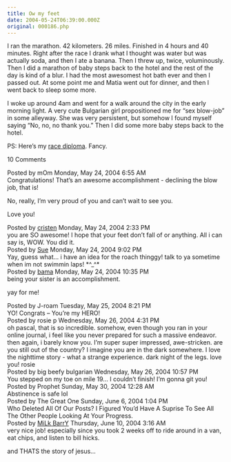 ```yaml
---
title: Ow my feet
date: 2004-05-24T06:39:00.000Z
original: 000186.php
---
```


I ran the marathon. 42 kilometers. 26 miles. Finished in 4 hours and 40 minutes. Right after the race I drank what I thought was water but was actually soda, and then I ate a banana. Then I threw up, twice, voluminously. Then I did a marathon of baby steps back to the hotel and the rest of the day is kind of a blur. I had the most awesomest hot bath ever and then I passed out. At some point me and Matia went out for dinner, and then I went back to sleep some more.

I woke up around 4am and went for a walk around the city in the early morning light. A very cute Bulgarian girl propositioned me for “sex blow-job” in some alleyway. She was very persistent, but somehow I found myself saying “No, no, no thank you.” Then I did some more baby steps back to the hotel.

PS: Here’s my <a href="http://www.online-ranking.it/races/502/certificate.asp?id=502&bib=4840&locale=2057">race diploma</a>. Fancy.

<span class="commentheader">10 Comments</span>

<div class="commentdivider">
<span class="commentauthorbox">Posted by mOm</span>
<span class="commentdatebox">Monday, May 24, 2004</span>
<span class="commenttimebox"> 6:55 AM</span>
</div>
<div class="commentbody">Congratulations!  That’s an awesome accomplishment - declining the blow job, that is!

No, really, I’m very proud of you and can’t wait to see you.

Love you!</div>

<div class="commentdivider">
<span class="commentauthorbox">Posted by <a href="mailto&#58;crismarie143&#64;hotmail&#46;com">cristen</a></span>
<span class="commentdatebox">Monday, May 24, 2004</span>
<span class="commenttimebox"> 2:33 PM</span>
</div>
<div class="commentbody">you are SO awesome! I hope that your feet don’t fall of or anything. All i can say is, WOW. You did it. </div>
<div class="commentdivider">
<span class="commentauthorbox">Posted by <a href="mailto&#58;suefallenangel07&#64;aol&#46;com">Sue</a></span>
<span class="commentdatebox">Monday, May 24, 2004</span>
<span class="commenttimebox"> 9:02 PM</span>
</div>
<div class="commentbody">Yay, guess what… i have an idea for the roach thinggy! talk to ya sometime when im not swimmin laps! *^_^*</div>
<div class="commentdivider">
<span class="commentauthorbox">Posted by <a href="mailto&#58;lauren&#64;balthrop&#46;com">bama</a></span>
<span class="commentdatebox">Monday, May 24, 2004</span>
<span class="commenttimebox">10:35 PM</span>
</div>
<div class="commentbody">being your sister is an accomplishment.

yay for me!</div>

<div class="commentdivider">
<span class="commentauthorbox">Posted by J-roam</span>
<span class="commentdatebox">Tuesday, May 25, 2004</span>
<span class="commenttimebox"> 8:21 PM</span>
</div>
<div class="commentbody">YO! Congrats – You’re my HERO!</div>
<div class="commentdivider">
<span class="commentauthorbox">Posted by rosie p</span>
<span class="commentdatebox">Wednesday, May 26, 2004</span>
<span class="commenttimebox"> 4:31 PM</span>
</div>
<div class="commentbody">oh pascal, that is so incredible. somehow, even though you ran in your online journal, i feel like you never prepared for such a massive endeavor. then again, i barely know you. I’m super super impressed, awe-stricken. are you still out of the country? I imagine you are in the dark somewhere. I love the nighttime story - what a strange experience. dark night of the legs. love you! rosie</div>
<div class="commentdivider">
<span class="commentauthorbox">Posted by big beefy bulgarian</span>
<span class="commentdatebox">Wednesday, May 26, 2004</span>
<span class="commenttimebox">10:57 PM</span>
</div>
<div class="commentbody">You stepped on my toe on mile 19… I couldn’t finish!  I’m gonna git you!</div>
<div class="commentdivider">
<span class="commentauthorbox">Posted by Prophet</span>
<span class="commentdatebox">Sunday, May 30, 2004</span>
<span class="commenttimebox">12:28 AM</span>
</div>
<div class="commentbody">Abstinence is safe lol</div>
<div class="commentdivider">
<span class="commentauthorbox">Posted by The Great One</span>
<span class="commentdatebox">Sunday, June  6, 2004</span>
<span class="commenttimebox"> 1:04 PM</span>
</div>
<div class="commentbody">Who Deleted All Of Our Posts? I Figured You’d Have A Suprise To See All The Other People Looking At Your Progress.</div>
<div class="commentdivider">
<span class="commentauthorbox">Posted by <a href="http://www.pascal.com/cgi-bin/mt/mt-comments.cgi?__mode=red&id=743">MiLk BarrY</a></span>
<span class="commentdatebox">Thursday, June 10, 2004</span>
<span class="commenttimebox"> 3:16 AM</span>
</div>
<div class="commentbody">very nice job!  especially since you took 2 weeks off to ride around in a van, eat chips, and listen to bill hicks.

and THATS the story of jesus…</div>
